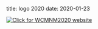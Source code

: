 title: logo 2020
date: 2020-01-23 

<a href="https://www.me.iitb.ac.in/~wcmnm/" title="WCMNM2020"><img src="/4m-association/images/logo_wcmnm2020_2.jpg" title="Click for WCMNM2020 website"/></a>
